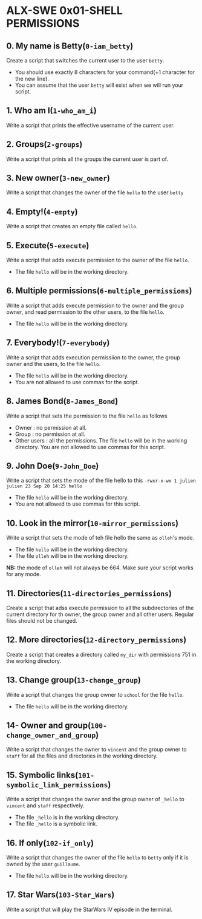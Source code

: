 # ALX-SWE 0x01-SHELL PERMISSIONS

## 0. My name is Betty(`0-iam_betty`)
Create a script that switches the current user to the user `betty`.
- You should use exactly 8 characters for your command(+1 character for the new line).
- You can assume that the user `betty` will exist when we will run your script.

## 1. Who am I(`1-who_am_i`)
Write a script that prints the effective username of the current user.

## 2. Groups(`2-groups`)
Write a script that prints all the groups the current user is part of.

## 3. New owner(`3-new_owner`)
Write a script that changes the owner of the file `hello` to the user `betty`

## 4. Empty!(`4-empty`)
Write a script that creates an empty file called `hello`.

## 5. Execute(`5-execute`)
Write a script that adds execute permission to the owner of the file `hello`.
- The file `hello` will be in the working directory.

## 6. Multiple permissions(`6-multiple_permissions`)
Write a script that adds execute permission to the owner and the group owner, and read permission to the other users, to the file `hello`.
- The file `hello` will be in the working directory.

## 7. Everybody!(`7-everybody`)
Write a script that adds execution permissiion to the owner, the group owner and the users, to the file `hello`.
- The file `hello` will be in the working directory.
- You are not allowed to use commas for the script.

## 8. James Bond(`8-James_Bond`)
Write a script that sets the permission to the file `hello` as follows
- Owner : no permission at all.
- Group : no permission at all.
- Other users : all the permissions.
The file `hello` will be in the working directory. You are not allowed to use commas for this script.

## 9. John Doe(`9-John_Doe`)
Write a script that sets the mode of the file hello to this
`-rwxr-x-wx 1 julien julien 23 Sep 20 14:25 hello`
- The file `hello` will be in the working directory.
- You are not allowed to use commas for this script.


## 10. Look in the mirror(`10-mirror_permissions`)
Write a script that sets the mode of teh file hello the same as `olleh`'s mode.

- The file `hello` will be in the working directory.
- The file `olleh` will be in the working directory.

**NB:** the mode of `olleh` will not always be 664. Make sure your script works for any mode.

## 11. Directories(`11-directories_permissions`)
Create a script that adss execute permission to all the subdirectories of the current directory for th owner, the group owner and all other users. Regular files should not be changed.

## 12. More directories(`12-directory_permissions`)
Create a script that creates a directory called `my_dir` with permissions 751 in the working directory.

## 13. Change group(`13-change_group`)
Write a script that changes the group owner to `school` for the file `hello`.
- The file `hello` will be in the working directory.

## 14- Owner and group(`100-change_owner_and_group`)
Write a script that changes the owner to `vincent` and the group owner to `staff` for all the files and directories in the working directory.

## 15. Symbolic links(`101-symbolic_link_permissions`)
Write a script that changes the owner and the group owner of `_hello` to `vincent` and `staff` respectively.
- The file `_hello` is in the working directory.
- The file `_hello` is a symbolic link.

## 16. If only(`102-if_only`)
Write a script that changes the owner of the file `hello` to `betty` only if it is owned by the user `guillaume`.
- The file `hello` will be in the working directory.

## 17. Star Wars(`103-Star_Wars`)
Write a script that will play the StarWars IV episode in the terminal.
